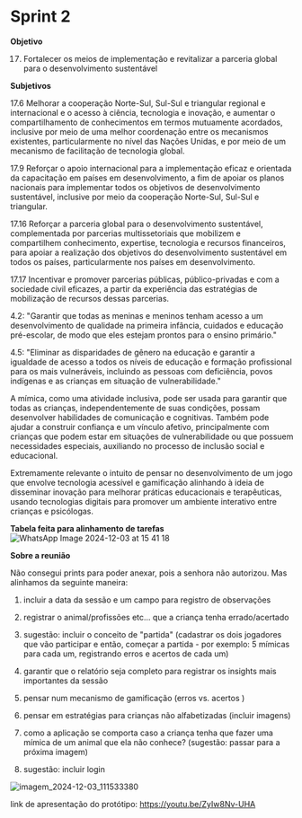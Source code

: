 # Sprint 2

**Objetivo**

17. Fortalecer os meios de implementação e revitalizar a parceria global para o desenvolvimento sustentável

**Subjetivos** 

17.6 Melhorar a cooperação Norte-Sul, Sul-Sul e triangular regional e internacional e o acesso à ciência, tecnologia e inovação, e aumentar o compartilhamento de conhecimentos em termos mutuamente acordados, inclusive por meio de uma melhor coordenação entre os mecanismos existentes, particularmente no nível das Nações Unidas, e por meio de um mecanismo de facilitação de tecnologia global.

17.9 Reforçar o apoio internacional para a implementação eficaz e orientada da capacitação em países em desenvolvimento, a fim de apoiar os planos nacionais para implementar todos os objetivos de desenvolvimento sustentável, inclusive por meio da cooperação Norte-Sul, Sul-Sul e triangular.

17.16 Reforçar a parceria global para o desenvolvimento sustentável, complementada por parcerias multissetoriais que mobilizem e compartilhem conhecimento, expertise, tecnologia e recursos financeiros, para apoiar a realização dos objetivos do desenvolvimento sustentável em todos os países, particularmente nos países em desenvolvimento.

17.17 Incentivar e promover parcerias públicas, público-privadas e com a sociedade civil eficazes, a partir da experiência das estratégias de mobilização de recursos dessas parcerias.

4.2: "Garantir que todas as meninas e meninos tenham acesso a um desenvolvimento de qualidade na primeira infância, cuidados e educação pré-escolar, de modo que eles estejam prontos para o ensino primário."

4.5: "Eliminar as disparidades de gênero na educação e garantir a igualdade de acesso a todos os níveis de educação e formação profissional para os mais vulneráveis, incluindo as pessoas com deficiência, povos indígenas e as crianças em situação de vulnerabilidade."

A mímica, como uma atividade inclusiva, pode ser usada para garantir que todas as crianças, independentemente de suas condições, possam desenvolver habilidades de comunicação e cognitivas. Também pode ajudar a construir confiança e um vínculo afetivo, principalmente com crianças que podem estar em situações de vulnerabilidade ou que possuem necessidades especiais, auxiliando no processo de inclusão social e educacional.

Extremamente relevante o intuito de pensar no desenvolvimento de um jogo que envolve tecnologia acessível e gamificação alinhando à ideia de disseminar inovação para melhorar práticas educacionais e terapêuticas, usando tecnologias digitais para promover um ambiente interativo entre crianças e psicólogas.


**Tabela feita para alinhamento de tarefas** 
![WhatsApp Image 2024-12-03 at 15 41 18](https://github.com/user-attachments/assets/523d2f71-6217-4fe1-9c10-f3f30bf2f112)

**Sobre a reunião**

Não consegui prints para poder anexar, pois a senhora não autorizou. Mas alinhamos da seguinte maneira:
1) incluir a data da sessão e um campo para registro de observações

2) registrar o animal/profissões etc... que a criança tenha errado/acertado

3) sugestão: incluir o conceito de "partida" (cadastrar os dois jogadores que vão participar e então, começar a partida - por exemplo: 5 mímicas para cada um, registrando erros e acertos de cada um)

4) garantir que o relatório seja completo para registrar os insights mais importantes da sessão

5) pensar num mecanismo de gamificação (erros vs. acertos )

6) pensar em estratégias para crianças não alfabetizadas (incluir imagens)

7) como a aplicação se comporta caso a criança tenha que fazer uma mímica de um animal que ela não conhece? (sugestão: passar para a próxima imagem)

8) sugestão: incluir login
   
![imagem_2024-12-03_111533380](https://github.com/user-attachments/assets/5c706b4c-32fa-45eb-9360-cc2fe8fdacc1)


link de apresentação do protótipo: https://youtu.be/ZyIw8Nv-UHA
